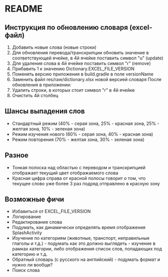 # README

## Инструкция по обновлению словаря (excel-файл)
1) Добавить новые слова (новые строки)
2) Для обновления перевода/транскрипции обновить значение в соответствующей ячейке, в 4й ячейке поставить символ "u" (update)
3) Для удаления слова в 4й ячейке поставить символ "r" (remove)
4) Прибавить 1 к значению Dictionary.EXCEL_FILE_VERSION
5) Поменять версию приложения в build.gradle в поле versionName
6) Заменить файл res/raw/dictionary.xlsx новой версией словаря
После обновления в приложении:
6) Удалить строки, в которых стоит символ "r" в 4й ячейке
7) Очистить 4й столбец

## Шансы выпадения слов
- Стандартный режим (40% - серая зона, 25% - красная зона, 25% - желтая зона, 10% - зеленая зона)
- Режим изучения нового (60% - серая зона, 40% - красная зона)
- Режим повторения (70% - желтая зона, 30% - зеленая зона)

## Разное
- Тонкая полоска над областью с переводом и транскрипцией отображает текущий цвет отображаемого слова
- Красная цифра справа от красной полосы говорит о том, что текущее слово уже более 3 раз подряд отправлено в красную зону

## Возможные фичи
- Избавиться от EXCEL_FILE_VERSION
- Логирование
- Редактирование слова
- Подумать, как динамически определять время отображения SplashActivity
- Изучение по категориям (животные, транспорт, неправильные глаголы и т.д.) - подумать как это должно выглядеть -
  изучение в рамках категории, либо отображения список слов, попадающих под категорию и т.д.
- Обратный словарь (с русского на английский) - подумать формат и нужно ли вообще?
- Поиск слова